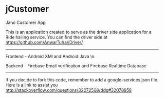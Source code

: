 # jCustomer
Jano Customer App

This is an application created to serve as the driver side application for a Ride hailing service. 
You can find the driver side at https://github.com/AnwarTuha/jDriver/

-------------------------------------------------------------------------------

Frontend - Android XMl and Android Java \n

Backend - Firebase Email verification and Firebase Realtime Database

------------------------------------------------------------------------------

If you decide to fork this code, remember to add a google-services.json file. 
Here is a link to assist you http://stackoverflow.com/questions/32072568/ddg#32078958
